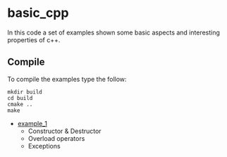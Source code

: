 # basic_cpp

In this code a set of examples shown some basic aspects and interesting properties of c++.

Compile
-------
To compile the examples type the follow:

```
mkdir build
cd build
cmake ..
make
```

- [example_1 ](example_1/README.md)
  - Constructor & Destructor
  - Overload operators
  - Exceptions
